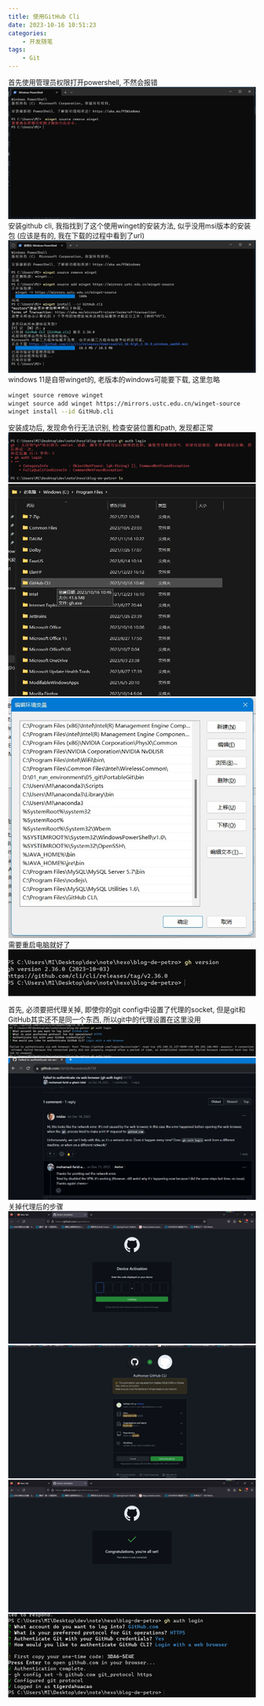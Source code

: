 ```yaml
---
title: 使用GitHub Cli
date: 2023-10-16 10:51:23
categories:
    - 开发随笔
tags:
    - Git
---
```

首先使用管理员权限打开powershell, 不然会报错
![pic](./202310-使用githubcli/002.png)
安装github cli, 我指找到了这个使用winget的安装方法, 似乎没用msi版本的安装包 (应该是有的, 我在下载的过程中看到了url)
![pic](./202310-使用githubcli/001.png)
windows 11是自带winget的, 老版本的windows可能要下载, 这里忽略
```bash
winget source remove winget
winget source add winget https://mirrors.ustc.edu.cn/winget-source
winget install --id GitHub.cli
```
安装成功后, 发现命令行无法识别, 检查安装位置和path, 发现都正常
![pic](./202310-使用githubcli/005.png)
![pic](./202310-使用githubcli/003.png)
![pic](./202310-使用githubcli/004.png)
需要重启电脑就好了
![pic](./202310-使用githubcli/006.png)

首先, 必须要把代理关掉, 即使你的git config中设置了代理的socket, 但是git和GitHub其实还不是同一个东西, 所以git中的代理设置在这里没用
![pic](./202310-使用githubcli/011.png)
![pic](./202310-使用githubcli/012.png)
关掉代理后的步骤
![pic](./202310-使用githubcli/007.png)
![pic](./202310-使用githubcli/008.png)
![pic](./202310-使用githubcli/009.png)
![pic](./202310-使用githubcli/010.png)


